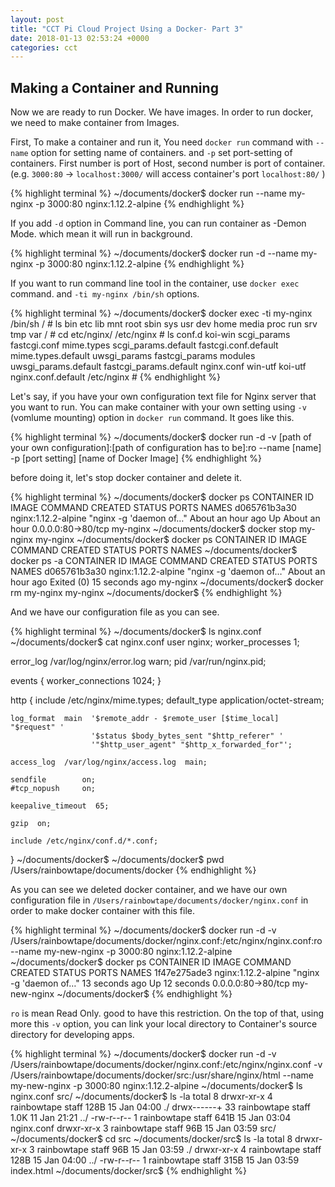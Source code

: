 ```yaml
---
layout: post
title: "CCT Pi Cloud Project Using a Docker- Part 3"
date: 2018-01-13 02:53:24 +0000
categories: cct
---
```


## Making a Container and Running

Now we are ready to run Docker. We have images.
In order to run docker, we need to make container from Images.

First, To make a container and run it,
You need `docker run` command with `--name` option for setting name of containers.
and `-p` set port-setting of containers. First number is port of Host, second number is port of container.
(e.g. `3000:80` -> `localhost:3000/` will access container's port `localhost:80/` )

{% highlight terminal %}
~/documents/docker$ docker run --name my-nginx -p 3000:80 nginx:1.12.2-alpine
{% endhighlight %}


If you add `-d` option in Command line, you can run container as -Demon Mode.
which mean it will run in background.

{% highlight terminal %}
~/documents/docker$ docker run -d --name my-nginx -p 3000:80 nginx:1.12.2-alpine
{% endhighlight %}

If you want to run command line tool in the container, use `docker exec` command.
and `-ti my-nginx /bin/sh` options.

{% highlight terminal %}
~/documents/docker$ docker exec -ti my-nginx /bin/sh
/ # ls
bin    etc    lib    mnt    root   sbin   sys    usr
dev    home   media  proc   run    srv    tmp    var
/ # cd etc/nginx/
/etc/nginx # ls
conf.d                  koi-win                 scgi_params
fastcgi.conf            mime.types              scgi_params.default
fastcgi.conf.default    mime.types.default      uwsgi_params
fastcgi_params          modules                 uwsgi_params.default
fastcgi_params.default  nginx.conf              win-utf
koi-utf                 nginx.conf.default
/etc/nginx #
{% endhighlight %}

Let's say, if you have your own configuration text file for Nginx server that you want to run.
You can make container with your own setting using `-v` (vomlume mounting) option in `docker run` command.
It goes like this.

{% highlight terminal %}
~/documents/docker$ docker run -d -v [path of your own configuration]:[path of configuration has to be]:ro --name [name] -p [port setting] [name of Docker Image]
{% endhighlight %}

before doing it, let's stop docker container and delete it.

{% highlight terminal %}
~/documents/docker$ docker ps
CONTAINER ID        IMAGE                 COMMAND                  CREATED             STATUS              PORTS                NAMES
d065761b3a30        nginx:1.12.2-alpine   "nginx -g 'daemon of…"   About an hour ago   Up About an hour    0.0.0.0:80->80/tcp   my-nginx
~/documents/docker$ docker stop my-nginx
my-nginx
~/documents/docker$ docker ps
CONTAINER ID        IMAGE               COMMAND             CREATED             STATUS              PORTS               NAMES
~/documents/docker$ docker ps -a
CONTAINER ID        IMAGE                 COMMAND                  CREATED             STATUS                      PORTS               NAMES
d065761b3a30        nginx:1.12.2-alpine   "nginx -g 'daemon of…"   About an hour ago   Exited (0) 15 seconds ago                       my-nginx
~/documents/docker$ docker rm my-nginx
my-nginx
~/documents/docker$
{% endhighlight %}

And we have our configuration file as you can see.

{% highlight terminal %}
~/documents/docker$ ls
nginx.conf
~/documents/docker$ cat nginx.conf
user  nginx;
worker_processes  1;

error_log  /var/log/nginx/error.log warn;
pid        /var/run/nginx.pid;


events {
    worker_connections  1024;
}


http {
    include       /etc/nginx/mime.types;
    default_type  application/octet-stream;

    log_format  main  '$remote_addr - $remote_user [$time_local] "$request" '
                      '$status $body_bytes_sent "$http_referer" '
                      '"$http_user_agent" "$http_x_forwarded_for"';

    access_log  /var/log/nginx/access.log  main;

    sendfile        on;
    #tcp_nopush     on;

    keepalive_timeout  65;

    gzip  on;

    include /etc/nginx/conf.d/*.conf;
}
~/documents/docker$
~/documents/docker$ pwd
/Users/rainbowtape/documents/docker
{% endhighlight %}


As you can see we deleted docker container, and we have our own configuration file in `/Users/rainbowtape/documents/docker/nginx.conf`
in order to make docker container with this file.

{% highlight terminal %}
~/documents/docker$ docker run -d -v /Users/rainbowtape/documents/docker/nginx.conf:/etc/nginx/nginx.conf:ro --name my-new-nginx -p 3000:80 nginx:1.12.2-alpine
~/documents/docker$ docker ps
CONTAINER ID        IMAGE                 COMMAND                  CREATED             STATUS              PORTS                NAMES
1f47e275ade3        nginx:1.12.2-alpine   "nginx -g 'daemon of…"   13 seconds ago      Up 12 seconds       0.0.0.0:80->80/tcp   my-new-nginx
~/documents/docker$
{% endhighlight %}

`ro` is mean Read Only. good to have this restriction.
On the top of that, using more this `-v` option, you can link your local directory to Container's source directory for developing apps.

{% highlight terminal %}
~/documents/docker$ docker run -d -v /Users/rainbowtape/documents/docker/nginx.conf:/etc/nginx/nginx.conf -v /Users/rainbowtape/documents/docker/src:/usr/share/nginx/html --name my-new-nginx -p 3000:80 nginx:1.12.2-alpine
~/documents/docker$ ls
nginx.conf  src/
~/documents/docker$ ls -la
total 8
drwxr-xr-x   4 rainbowtape  staff   128B 15 Jan 04:00 ./
drwx------+ 33 rainbowtape  staff   1.0K 11 Jan 21:21 ../
-rw-r--r--   1 rainbowtape  staff   641B 15 Jan 03:04 nginx.conf
drwxr-xr-x   3 rainbowtape  staff    96B 15 Jan 03:59 src/
~/documents/docker$ cd src
~/documents/docker/src$ ls -la
total 8
drwxr-xr-x  3 rainbowtape  staff    96B 15 Jan 03:59 ./
drwxr-xr-x  4 rainbowtape  staff   128B 15 Jan 04:00 ../
-rw-r--r--  1 rainbowtape  staff   315B 15 Jan 03:59 index.html
~/documents/docker/src$
{% endhighlight %}
